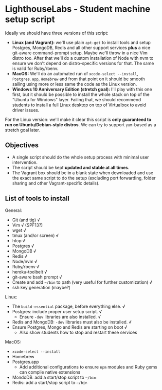 # LighthouseLabs - Student machine setup script

Ideally we should have three versions of this script:

* **Linux (and Vagrant):** we'll use plain `apt-get` to install tools and setup Postgres, MongoDB, Redis and all other support services **plus** a nice git-aware command-prompt setup. Maybe we'll throw in a nice Vim distro too. After that we'll do a custom installation of Node with nvm to ensure we don't depend on distro-specific versions for that. The same is valid for Ruby/rbenv.
* **MacOS:** We'll do an automated run of `xcode-select --install`, `Postgres.app`, `Homebrew` and from that point on it should be smooth sailing using more or less same the code as the Linux version.
* **Windows 10 Anniversary Edition (stretch goal):** I'll play with this one first, but it should be possible to install the whole stack on top of the "Ubuntu for Windows" layer. Failing that, we should recommend students to install a full Linux desktop on top of Virtualbox to avoid driver issues.

For the Linux version: we'll make it clear this script is **only guaranteed to run on Ubuntu/Debian-style distros**. We can try to support `yum`-based as a stretch goal later.

## Objectives

* A single script should do the whole setup process with minimal user intervention.
* The script should be kept **updated and stable at all times**.
* The Vagrant box should be in a blank state when downloaded and use the exact same script to do the setup (excluding port forwarding, folder sharing and other Vagrant-specific details).

## List of tools to install

General:
* Git (and tig) √
* Vim √ (SPF13?)
* wget √
* tmux (and/or screen) √
* htop √
* Postgres √
* MongoDB √
* Redis √
* Node/nvm √
* Ruby/rbenv √
* heroku-toolbelt √
* git-aware bash prompt √
* Create and add `~/bin` to path (very useful for further customization) √
* ssh key generation (maybe?)

Linux:
* The `build-essential` package, before everything else. √
* Postgres: include proper user setup script. √
  * Ensure `-dev` libraries are also installed. √
* Redis and MongoDB: `-dev` libraries must also be installed. √
* Ensure Postgres, Mongo and Redis are starting on boot √
  * Also show students how to stop and restart these services

MacOS:
* `xcode-select --install`
* Homebrew
* Postgres.app
  * Add additional configurations to ensure `npm` modules and Ruby gems can compile native extensions
* MondoDB: add a start/stop script to `~/bin`
* Redis: add a start/stop script to `~/bin`
